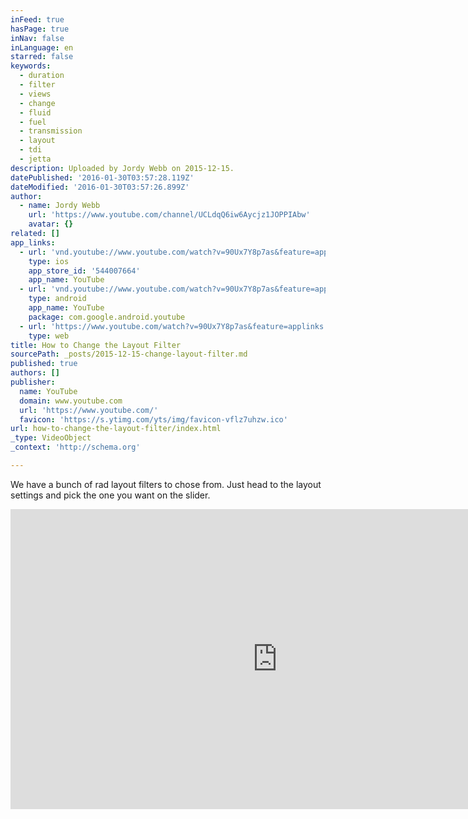 ```yaml
---
inFeed: true
hasPage: true
inNav: false
inLanguage: en
starred: false
keywords:
  - duration
  - filter
  - views
  - change
  - fluid
  - fuel
  - transmission
  - layout
  - tdi
  - jetta
description: Uploaded by Jordy Webb on 2015-12-15.
datePublished: '2016-01-30T03:57:28.119Z'
dateModified: '2016-01-30T03:57:26.899Z'
author:
  - name: Jordy Webb
    url: 'https://www.youtube.com/channel/UCLdqQ6iw6Aycjz1JOPPIAbw'
    avatar: {}
related: []
app_links:
  - url: 'vnd.youtube://www.youtube.com/watch?v=90Ux7Y8p7as&feature=applinks'
    type: ios
    app_store_id: '544007664'
    app_name: YouTube
  - url: 'vnd.youtube://www.youtube.com/watch?v=90Ux7Y8p7as&feature=applinks'
    type: android
    app_name: YouTube
    package: com.google.android.youtube
  - url: 'https://www.youtube.com/watch?v=90Ux7Y8p7as&feature=applinks'
    type: web
title: How to Change the Layout Filter
sourcePath: _posts/2015-12-15-change-layout-filter.md
published: true
authors: []
publisher:
  name: YouTube
  domain: www.youtube.com
  url: 'https://www.youtube.com/'
  favicon: 'https://s.ytimg.com/yts/img/favicon-vflz7uhzw.ico'
url: how-to-change-the-layout-filter/index.html
_type: VideoObject
_context: 'http://schema.org'

---
```

We have a bunch of rad layout filters to chose from. Just head to the layout settings and pick the one you want on the slider.

<iframe src="https://cdn.embedly.com/widgets/media.html?src=https%3A%2F%2Fwww.youtube.com%2Fembed%2F90Ux7Y8p7as%3Ffeature%3Doembed&amp;url=https%3A%2F%2Fwww.youtube.com%2Fwatch%3Fv%3D90Ux7Y8p7as&amp;image=https%3A%2F%2Fi.ytimg.com%2Fvi%2F90Ux7Y8p7as%2Fhqdefault.jpg&amp;key=b7d04c9b404c499eba89ee7072e1c4f7&amp;type=text%2Fhtml&amp;schema=youtube" width="854" height="480" scrolling="no" frameborder="0" allowfullscreen="allowfullscreen" style=""></iframe>